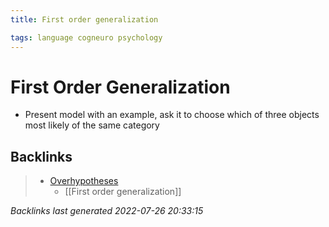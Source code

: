```yaml
---
title: First order generalization

tags: language cogneuro psychology 
---
```


# First Order Generalization
- Present model with an example, ask it to choose which of three objects most likely of the same category














































## Backlinks

> - [Overhypotheses](Overhypotheses.md)
>   - [[First order generalization]]

_Backlinks last generated 2022-07-26 20:33:15_
